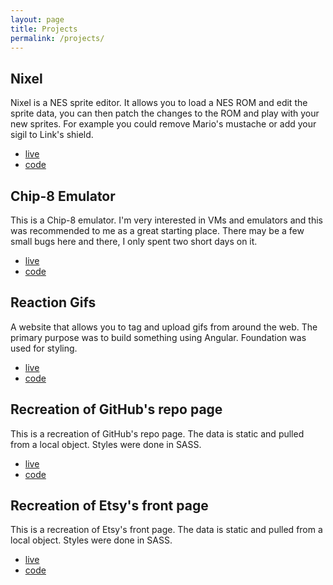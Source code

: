 ```yaml
---
layout: page
title: Projects
permalink: /projects/
---
```


## Nixel
Nixel is a NES sprite editor.  It allows you to load a NES ROM and edit the sprite data, you can then patch the changes to the ROM and play with your new sprites.  For example you could remove Mario's mustache or add your sigil to Link's shield.

- [live](http://nes.alexpate.net/nixel)
- [code](https://github.com/xeinherjar/nixel)

## Chip-8 Emulator
This is a Chip-8 emulator.  I'm very interested in VMs and emulators and this was recommended to me as a great starting place.
There may be a few small bugs here and there, I only spent two short days on it.

- [live](http://xeinherjar.github.io/chip8/)
- [code](https://github.com/xeinherjar/chip8)

## Reaction Gifs
A website that allows you to tag and upload gifs from around the web.
The primary purpose was to build something using Angular.
Foundation was used for styling.

- [live](http://xeinherjar.github.io/angular-reaction-gif/#/)
- [code](https://github.com/xeinherjar/angular-reaction-gif)

## Recreation of GitHub's repo page
This is a recreation of GitHub's repo page.
The data is static and pulled from a local object.
Styles were done in SASS.

- [live](http://xeinherjar.github.io/github-frontpage-clone/)
- [code](https://github.com/xeinherjar/github-frontpage-clone)

## Recreation of Etsy's front page
This is a recreation of Etsy's front page.
The data is static and pulled from a local object.
Styles were done in SASS.

- [live](http://xeinherjar.github.io/etsy-frontpage-clone/)
- [code](https://github.com/xeinherjar/etsy-frontpage-clone)
